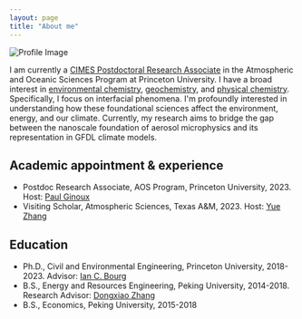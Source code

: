 ```yaml
---
layout: page
title: "About me"
---
```

<div class="about-me">
    <img src="{{ site.baseurl }}/images/profile.JPG" alt="Profile Image" class="profile-picture">
     <p>I am currently a <a href="https://cimes.princeton.edu/">CIMES Postdoctoral Research Associate</a> in the Atmospheric and Oceanic Sciences Program at Princeton University. I have a broad interest in <a href="https://en.wikipedia.org/wiki/Environmental_chemistry">environmental chemistry</a>, <a href="https://en.wikipedia.org/wiki/Geochemistry">geochemistry</a>, and <a href="https://en.wikipedia.org/wiki/Physical_chemistry">physical chemistry</a>. Specifically, I focus on interfacial phenomena. I'm profoundly interested in understanding how these foundational sciences affect the environment, energy, and our climate. Currently, my research aims to bridge the gap between the nanoscale foundation of aerosol microphysics and its representation in GFDL climate models.</p>
    <div style="clear:both;"></div>
</div>




## Academic appointment & experience
- Postdoc Research Associate, AOS Program, Princeton University, 2023. Host: [Paul Ginoux](https://www.gfdl.noaa.gov/pag-homepage/) 
- Visiting Scholar, Atmospheric Sciences, Texas A&M, 2023. Host: [Yue Zhang](https://atmo.tamu.edu/people/profiles/faculty/zhangyue.html) 

## Education
- Ph.D., Civil and Environmental Engineering, Princeton University, 2018-2023. Advisor: [Ian C. Bourg](https://cee.princeton.edu/people/ian-bourg)
- B.S., Energy and Resources Engineering, Peking University, 2014-2018. Research Advisor: [Dongxiao Zhang](https://scholar.google.com/citations?user=HJdIx6QAAAAJ&hl=en)
- B.S., Economics, Peking University, 2015-2018





